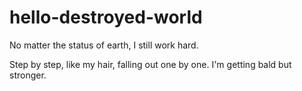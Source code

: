 # hello-destroyed-world
No matter the status of earth, I still work hard.

Step by step, like my hair, falling out one by one.
I'm getting bald but stronger.
